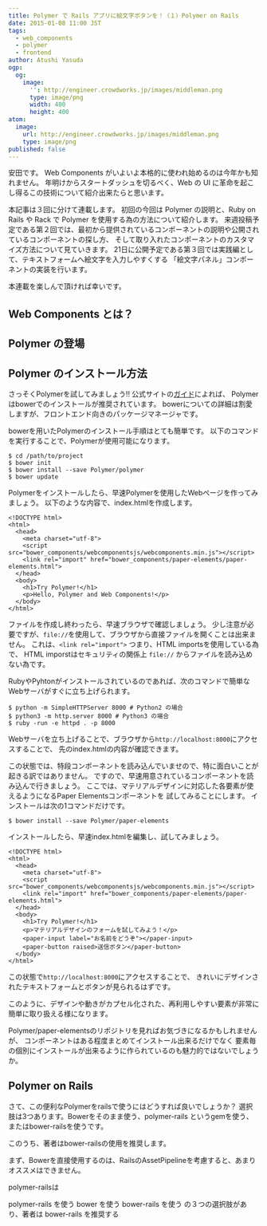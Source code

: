 ```yaml
---
title: Polymer で Rails アプリに絵文字ボタンを！（１）Polymer on Rails
date: 2015-01-08 11:00 JST
tags:
  - web_components
  - polymer
  - frontend
author: Atushi Yasuda
ogp:
  og:
    image:
      '': http://engineer.crowdworks.jp/images/middleman.png
      type: image/png
      width: 400
      height: 400
atom:
  image:
    url: http://engineer.crowdworks.jp/images/middleman.png
    type: image/png
published: false
---
```


安田です。
Web Components がいよいよ本格的に使われ始めるのは今年かも知れません。
年明けからスタートダッシュを切るべく、Web の UI に革命を起こし得るこの技術について紹介出来たらと思います。

本記事は３回に分けて連載します。
初回の今回は Polymer の説明と、Ruby on Rails や Rack で Polymer を使用する為の方法について紹介します。
来週投稿予定である第２回では、最初から提供されているコンポーネントの説明や公開されているコンポーネントの探し方、
そして取り入れたコンポーネントのカスタマイズ方法について見ていきます。
21日に公開予定である第３回では実践編として、テキストフォームへ絵文字を入力しやすくする
「絵文字パネル」コンポーネントの実装を行います。

本連載を楽しんで頂ければ幸いです。

Web Components とは？
----

Polymer の登場
----

Polymer のインストール方法
----

さっそくPolymerを試してみましょう!!
公式サイトの[ガイド](https://www.polymer-project.org/docs/start/getting-the-code.html)によれば、
Polymerはbowerでのインストールが推奨されています。
bowerについての詳細は割愛しますが、フロントエンド向きのパッケージマネージャです。

bowerを用いたPolymerのインストール手順はとても簡単です。
以下のコマンドを実行することで、Polymerが使用可能になります。

```
$ cd /path/to/project
$ bower init
$ bower install --save Polymer/polymer
$ bower update
```

Polymerをインストールしたら、早速Polymerを使用したWebページを作ってみましょう。
以下のような内容で、index.htmlを作成します。

```
<!DOCTYPE html>
<html>
  <head>
    <meta charset="utf-8">
    <script src="bower_components/webcomponentsjs/webcomponents.min.js"></script>
    <link rel="import" href="bower_components/paper-elements/paper-elements.html">
  </head>
  <body>
    <h1>Try Polymer!</h1>
    <p>Hello, Polymer and Web Components!</p>
  </body>
</html>
```

ファイルを作成し終わったら、早速ブラウザで確認しましょう。
少し注意が必要ですが、`file://`を使用して、ブラウザから直接ファイルを開くことは出来ません。
これは、`<link rel="import">` つまり、HTML importsを使用している為で、
HTML imporstはセキュリティの関係上 `file://` からファイルを読み込めない為です。

RubyやPyhtonがインストールされているのであれば、次のコマンドで簡単なWebサーバがすぐに立ち上げられます。

```
$ python -m SimpleHTTPServer 8000 # Python2 の場合
$ python3 -m http.server 8000 # Python3 の場合
$ ruby -run -e httpd . -p 8000
```

Webサーバを立ち上げることで、ブラウザから`http://localhost:8000`にアクセスすることで、
先のindex.htmlの内容が確認できます。

この状態では、特段コンポーネントを読み込んでいませので、特に面白いことが起きる訳ではありません。
ですので、早速用意されているコンポーネントを読み込んで行きましょう。
ここでは、マテリアルデザインに対応した各要素が使えるようになるPaper Elementsコンポーネントを
試してみることにします。
インストールは次の1コマンドだけです。

```
$ bower install --save Polymer/paper-elements
```

インストールしたら、早速index.htmlを編集し、試してみましょう。

```
<!DOCTYPE html>
<html>
  <head>
    <meta charset="utf-8">
    <script src="bower_components/webcomponentsjs/webcomponents.min.js"></script>
    <link rel="import" href="bower_components/paper-elements/paper-elements.html">
  </head>
  <body>
    <h1>Try Polymer!</h1>
    <p>マテリアルデザインのフォームを試してみよう！</p>
    <paper-input label="お名前をどうぞ"></paper-input>
    <paper-button raised>送信ボタン</paper-button>
  </body>
</html>
```

この状態で`http://localhost:8000`にアクセスすることで、
きれいにデザインされたテキストフォームとボタンが見られるはずです。

このように、デザインや動きがカプセル化された、再利用しやすい要素が非常に簡単に取り扱える様になります。

Polymer/paper-elementsのリポジトリを見ればお気づきになるかもしれませんが、
コンポーネントはある程度まとめてインストール出来るだけでなく
要素毎の個別にインストールが出来るように作られているのも魅力的ではないでしょうか。

Polymer on Rails
----

さて、この便利なPolymerをrailsで使うにはどうすれば良いでしょうか？
選択肢は3つあります。Bowerをそのまま使う、polymer-rails というgemを使う、またはbower-railsを使うです。

このうち、著者はbower-railsの使用を推奨します。

まず、Bowerを直接使用するのは、RailsのAssetPipelineを考慮すると、あまりオススメはできません。

polymer-railsは

polymer-rails を使う
bower を使う
bower-rails を使う
の３つの選択肢があり、著者は bower-rails を推奨する
